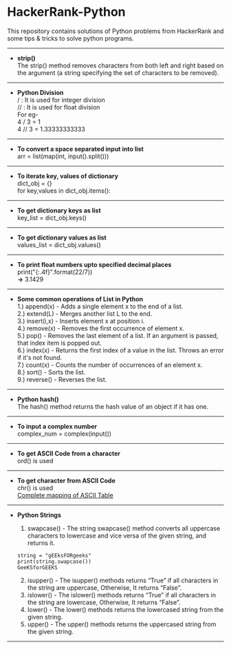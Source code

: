 # HackerRank-Python
This repository contains solutions of Python problems from HackerRank and some tips &amp; tricks to solve python programs.  

---

+ **strip()**  
  The strip() method removes characters from both left and right based on the argument (a string specifying the set of characters to be removed).
  
---

+ **Python Division**  
  /  : It is used for integer division  
  // : It is used for float division  
  For eg-  
  4 / 3 = 1  
  4 // 3 = 1.33333333333  
  
---

+ **To convert a space separated input into list**  
  arr = list(map(int, input().split()))  
  
---

+ **To iterate key, values of dictionary**  
  dict_obj = {}  
  for key,values in dict_obj.items():  
  
---

+ **To get dictionary keys as list**  
  key_list = dict_obj.keys()
  
---

+ **To get dictionary values as list**  
  values_list = dict_obj.values()
  
---

+ **To print float numbers upto specified decimal places**  
  print("{:.4f}".format(22/7))  
  **->** 3.1429   
  
---

+ **Some common operations of List in Python**  
  1.) append(x) - Adds a single element x to the end of a list.  
  2.) extend(L) - Merges another list L to the end.  
  3.) insert(i,x) - Inserts element x at position i.  
  4.) remove(x) - Removes the first occurrence of element x.  
  5.) pop() - Removes the last element of a list. If an argument is passed, that index item is popped out.  
  6.) index(x) - Returns the first index of a value in the list. Throws an error if it's not found.  
  7.) count(x) - Counts the number of occurrences of an element x.  
  8.) sort() - Sorts the list.  
  9.) reverse() - Reverses the list.  
  
 ---
 
+ **Python hash()**  
  The hash() method returns the hash value of an object if it has one.  

---

+ **To input a complex number**  
  complex_num = complex(input())
  
---

+ **To get ASCII Code from a character**  
  ord() is used  
  
---

+ **To get character from ASCII Code**  
  chr() is used  
  [Complete mapping of ASCII Table](https://www.rapidtables.com/code/text/ascii-table.html)  
  
---

+ **Python Strings**  
  1. swapcase() - The string swapcase() method converts all uppercase characters to lowercase and vice versa of the given string, and returns it.  
  ```
  string = "gEEksFORgeeks"  
  print(string.swapcase())   
  GeeKSforGEEKS  
  ```
  
  2. isupper() - The isupper() methods returns “True” if all characters in the string are uppercase, Otherwise, It returns “False”.  
  3. islower() - The islower() methods returns “True” if all characters in the string are lowercase, Otherwise, It returns “False”.  
  4. lower() - The lower() methods returns the lowercased string from the given string.  
  5. upper() - The upper() methods returns the uppercased string from the given string.   
  
---



